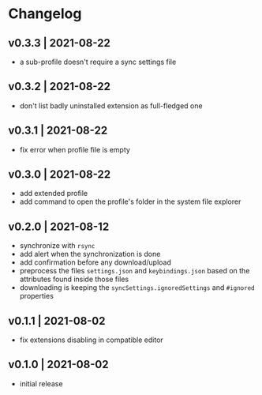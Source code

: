 # Changelog

## v0.3.3 | 2021-08-22
- a sub-profile doesn't require a sync settings file

## v0.3.2 | 2021-08-22
- don't list badly uninstalled extension as full-fledged one

## v0.3.1 | 2021-08-22
- fix error when profile file is empty

## v0.3.0 | 2021-08-22
- add extended profile
- add command to open the profile's folder in the system file explorer

## v0.2.0 | 2021-08-12
- synchronize with `rsync`
- add alert when the synchronization is done
- add confirmation before any download/upload
- preprocess the files `settings.json` and `keybindings.json` based on the attributes found inside those files
- downloading is keeping the `syncSettings.ignoredSettings` and `#ignored` properties

## v0.1.1 | 2021-08-02
- fix extensions disabling in compatible editor

## v0.1.0 | 2021-08-02
- initial release
